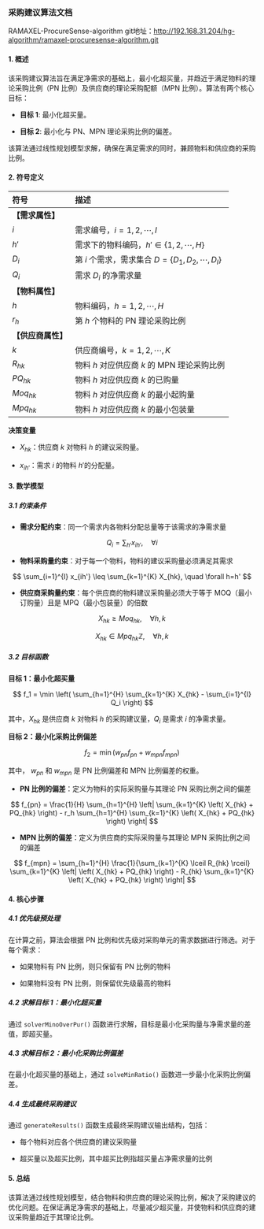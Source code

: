 ### 采购建议算法文档
RAMAXEL-ProcureSense-algorithm
git地址：http://192.168.31.204/hg-algorithm/ramaxel-procuresense-algorithm.git
#### 1. 概述

该采购建议算法旨在满足净需求的基础上，最小化超买量，并趋近于满足物料的理论采购比例（PN 比例）及供应商的理论采购配额（MPN 比例）。算法有两个核心目标：

* **目标 1**: 最小化超买量。

* **目标 2**: 最小化与 PN、MPN 理论采购比例的偏差。

该算法通过线性规划模型求解，确保在满足需求的同时，兼顾物料和供应商的采购比例。

#### 2. 符号定义

| 符号          | 描述                                        |
| :---------- | :---------------------------------------- |
| **【需求属性】**  |                                           |
| $i$         | 需求编号，$i=1,2,\cdots,I$                     |
| $h'$        | 需求下的物料编码，$h'\in \{1,2,\cdots,H\}$         |
| $D_i$       | 第 $i$ 个需求，需求集合 $D=\{D_1,D_2,\cdots,D_I\}$ |
| $Q_i$       | 需求 $D_i$ 的净需求量                            |
| **【物料属性】**  |                                           |
| $h$         | 物料编码，$h=1,2,\cdots,H$                     |
| $r_{h}$     | 第 $h$ 个物料的 PN 理论采购比例                      |
| **【供应商属性】** |                                           |
| $k$         | 供应商编号，$k=1,2,\cdots,K$                    |
| $R_{hk}$    | 物料 $h$ 对应供应商 $k$ 的 MPN 理论采购比例             |
| $PQ_{hk}$   | 物料 $h$ 对应供应商 $k$ 的已购量                     |
| $Moq_{hk}$  | 物料 $h$ 对应供应商 $k$ 的最小起购量                   |
| $Mpq_{hk}$  | 物料 $h$ 对应供应商 $k$ 的最小包装量                   |

**决策变量**

* $X_{hk}$：供应商 $k$ 对物料 $h$ 的建议采购量。

* $x_{ih'}$：需求 $i$ 的物料 $h'$的分配量。

#### 3. 数学模型

##### 3.1 约束条件

* **需求分配约束**：同一个需求内各物料分配总量等于该需求的净需求量

$$
Q_i = \sum_{h'} x_{ih'}, \quad \forall i
$$

* **物料采购量约束**：对于每一个物料，物料的建议采购量必须满足其需求

$$
\sum_{i=1}^{I} x_{ih'} \leq \sum_{k=1}^{K} X_{hk}, \quad \forall h=h'
$$

* **供应商采购量约束**：每个供应商的物料建议采购量必须大于等于 MOQ（最小订购量）且是 MPQ（最小包装量）的倍数

$$
X_{hk} \geq Moq_{hk}, \quad \forall h, k
$$

$$
X_{hk} \in Mpq_{hk} \mathbb{Z}, \quad \forall h, k
$$

##### 3.2 目标函数

**目标 1：最小化超买量**

$$
f_1 = \min \left( \sum_{h=1}^{H} \sum_{k=1}^{K} X_{hk} - \sum_{i=1}^{I} Q_i \right)
$$

其中，$X_{hk}$ 是供应商 $k$ 对物料 $h$ 的采购建议量，$Q_i$ 是需求 $i$ 的净需求量。

**目标 2：最小化采购比例偏差**

$$
f_2 = \min \left( w_{pn} f_{pn} + w_{mpn} f_{mpn} \right)
$$

其中， $w_{pn}$ 和 $w_{mpn}$ 是 PN 比例偏差和 MPN 比例偏差的权重。

* **PN 比例的偏差**：定义为物料的实际采购量与其理论 PN 采购比例之间的偏差

$$
f_{pn} = \frac{1}{H} \sum_{h=1}^{H} \left| \sum_{k=1}^{K} \left( X_{hk} + PQ_{hk} \right) - r_h \sum_{h=1}^{H} \sum_{k=1}^{K} \left( X_{hk} + PQ_{hk} \right) \right|
$$

* **MPN 比例的偏差**：定义为供应商的实际采购量与其理论 MPN 采购比例之间的偏差

$$
f_{mpn} = \sum_{h=1}^{H} \frac{1}{\sum_{k=1}^{K} \lceil R_{hk} \rceil} \sum_{k=1}^{K} \left| \left( X_{hk} + PQ_{hk} \right) - R_{hk} \sum_{k=1}^{K} \left( X_{hk} + PQ_{hk} \right) \right|
$$

#### 4. 核心步骤

##### 4.1 优先级预处理

在计算之前，算法会根据 PN 比例和优先级对采购单元的需求数据进行筛选。对于每个需求：

* 如果物料有 PN 比例，则只保留有 PN 比例的物料

* 如果物料没有 PN 比例，则保留优先级最高的物料

##### 4.2 求解目标 1：最小化超买量

通过 `solverMinoOverPur()` 函数进行求解，目标是最小化采购量与净需求量的差值，即超买量。

##### 4.3 求解目标 2：最小化采购比例偏差

在最小化超买量的基础上，通过 `solveMinRatio()` 函数进一步最小化采购比例偏差。

##### 4.4 生成最终采购建议

通过 `generateResults()` 函数生成最终采购建议输出结构，包括：

* 每个物料对应各个供应商的建议采购量

* 超买量以及超买比例，其中超买比例指超买量占净需求量的比例

#### 5. 总结

该算法通过线性规划模型，结合物料和供应商的理论采购比例，解决了采购建议的优化问题。在保证满足净需求的基础上，尽量减少超买量，并使物料和供应商的建议采购量趋近于其理论比例。

